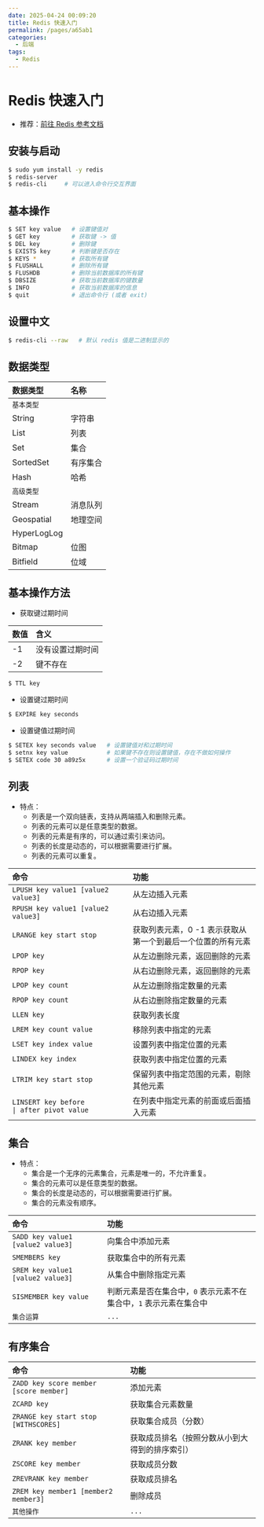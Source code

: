```yaml
---
date: 2025-04-24 00:09:20
title: Redis 快速入门
permalink: /pages/a65ab1
categories:
  - 后端
tags:
  - Redis
---
```


# Redis 快速入门

- 推荐：[前往 Redis 参考文档](https://redis.io/docs/latest/commands/?group=list)

## 安装与启动

```bash
$ sudo yum install -y redis
$ redis-server
$ redis-cli     # 可以进入命令行交互界面
```

## 基本操作

```bash
$ SET key value   # 设置键值对
$ GET key         # 获取键 -> 值
$ DEL key         # 删除键
$ EXISTS key      # 判断键是否存在
$ KEYS *          # 获取所有键
$ FLUSHALL        # 删除所有键
$ FLUSHDB         # 删除当前数据库的所有键
$ DBSIZE          # 获取当前数据库的键数量
$ INFO            # 获取当前数据库的信息
$ quit            # 退出命令行 (或者 exit)
```

## 设置中文

```bash
$ redis-cli --raw   # 默认 redis 值是二进制显示的
```

## 数据类型

| 数据类型    | 名称     |
| :---------- | :------- |
| `基本类型`  |          |
| String      | 字符串   |
| List        | 列表     |
| Set         | 集合     |
| SortedSet   | 有序集合 |
| Hash        | 哈希     |
| `高级类型`  |          |
| Stream      | 消息队列 |
| Geospatial  | 地理空间 |
| HyperLogLog |          |
| Bitmap      | 位图     |
| Bitfield    | 位域     |

## 基本操作方法

- 获取键过期时间

| 数值 | 含义             |
| :--- | :--------------- |
| -1   | 没有设置过期时间 |
| -2   | 键不存在         |

```bash
$ TTL key
```

- 设置键过期时间

```bash
$ EXPIRE key seconds
```

- 设置键值过期时间

```bash
$ SETEX key seconds value   # 设置键值对和过期时间
$ setnx key value           # 如果键不存在则设置键值，存在不做如何操作
$ SETEX code 30 a89z5x      # 设置一个验证码过期时间
```

## 列表

- 特点：
  - 列表是一个双向链表，支持从两端插入和删除元素。
  - 列表的元素可以是任意类型的数据。
  - 列表的元素是有序的，可以通过索引来访问。
  - 列表的长度是动态的，可以根据需要进行扩展。
  - 列表的元素可以重复。

| 命令                                                   | 功能                                                        |
| :----------------------------------------------------- | :---------------------------------------------------------- |
| `LPUSH key value1 [value2 value3]`                     | 从左边插入元素                                              |
| `RPUSH key value1 [value2 value3]`                     | 从右边插入元素                                              |
| `LRANGE key start stop`                                | 获取列表元素，0 -1 表示获取从第一个到最后一个位置的所有元素 |
| `LPOP key`                                             | 从左边删除元素，返回删除的元素                              |
| `RPOP key`                                             | 从右边删除元素，返回删除的元素                              |
| `LPOP key count`                                       | 从左边删除指定数量的元素                                    |
| `RPOP key count`                                       | 从右边删除指定数量的元素                                    |
| `LLEN key`                                             | 获取列表长度                                                |
| `LREM key count value`                                 | 移除列表中指定的元素                                        |
| `LSET key index value`                                 | 设置列表中指定位置的元素                                    |
| `LINDEX key index`                                     | 获取列表中指定位置的元素                                    |
| `LTRIM key start stop`                                 | 保留列表中指定范围的元素，剔除其他元素                      |
| `LINSERT key before              \| after pivot value` | 在列表中指定元素的前面或后面插入元素                        |

## 集合

- 特点：
  - 集合是一个无序的元素集合，元素是唯一的，不允许重复。
  - 集合的元素可以是任意类型的数据。
  - 集合的长度是动态的，可以根据需要进行扩展。
  - 集合的元素没有顺序。

| 命令                              | 功能                                                               |
| :-------------------------------- | :----------------------------------------------------------------- |
| `SADD key value1 [value2 value3]` | 向集合中添加元素                                                   |
| `SMEMBERS key`                    | 获取集合中的所有元素                                               |
| `SREM key value1 [value2 value3]` | 从集合中删除指定元素                                               |
| `SISMEMBER key value`             | 判断元素是否在集合中，`0` 表示元素不在集合中，`1` 表示元素在集合中 |
| `集合运算`                        | `...`                                                              |

## 有序集合

| 命令                                   | 功能                                           |
| :------------------------------------- | :--------------------------------------------- |
| `ZADD key score member [score member]` | 添加元素                                       |
| `ZCARD key`                            | 获取集合元素数量                               |
| `ZRANGE key start stop [WITHSCORES]`   | 获取集合成员（分数）                           |
| `ZRANK key member`                     | 获取成员排名（按照分数从小到大得到的排序索引） |
| `ZSCORE key member`                    | 获取成员分数                                   |
| `ZREVRANK key member`                  | 获取成员排名                                   |
| `ZREM key member1 [member2 member3]`   | 删除成员                                       |
| `其他操作`                             | `...`                                          |
